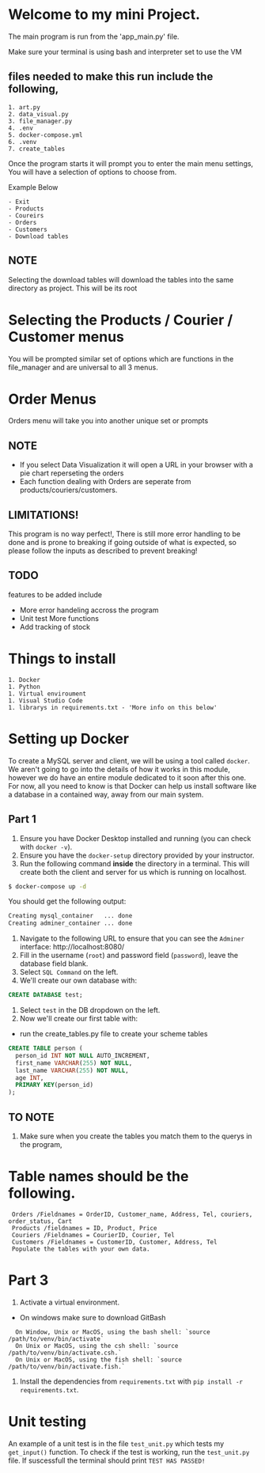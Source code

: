 # Welcome to my mini Project.

The main program is run from the 'app_main.py' file.

Make sure your terminal is using bash and interpreter set to use the VM

## files needed to make this run include the following,

```
1. art.py
2. data_visual.py
3. file_manager.py
4. .env
5. docker-compose.yml
6. .venv
7. create_tables
```

Once the program starts it will prompt you to enter the main menu settings,
You will have a selection of options to choose from.

Example Below

```
- Exit
- Products
- Coureirs
- Orders
- Customers
- Download tables
```

## NOTE

Selecting the download tables will download the tables into the same directory as project.
This will be its root

# Selecting the Products / Courier / Customer menus

You will be prompted similar set of options which are functions in the file_manager and are universal to all 3 menus.

# Order Menus

Orders menu will take you into another unique set or prompts

## NOTE

- If you select Data Visualization it will open a URL in your browser with a pie chart reperseting the orders
- Each function dealing with Orders are seperate from products/couriers/customers.

## LIMITATIONS!

This program is no way perfect!, There is still more error handling to be done and is prone to breaking if going outside of what is expected, so please follow the inputs as described to prevent breaking!

## TODO

features to be added include

- More error handeling accross the program
- Unit test More functions
- Add tracking of stock

# Things to install

```
1. Docker
1. Python
1. Virtual enviroument
1. Visual Studio Code
1. librarys in requirements.txt - 'More info on this below'
```

# Setting up Docker

To create a MySQL server and client, we will be using a tool called `docker`. We aren't going to go into the details of how it works in this module, however we do have an entire module dedicated to it soon after this one. For now, all you need to know is that Docker can help us install software like a database in a contained way, away from our main system.

## Part 1

1. Ensure you have Docker Desktop installed and running (you can check with `docker -v`).
1. Ensure you have the `docker-setup` directory provided by your instructor.
1. Run the following command **inside** the directory in a terminal. This will create both the client and server for us which is running on localhost.

```sh
$ docker-compose up -d
```

You should get the following output:

```sh
Creating mysql_container   ... done
Creating adminer_container ... done
```

1. Navigate to the following URL to ensure that you can see the `Adminer` interface: http://localhost:8080/
1. Fill in the username (`root`) and password field (`password`), leave the database field blank.
1. Select `SQL Command` on the left.
1. We'll create our own database with:

```sql
CREATE DATABASE test;
```

1. Select `test` in the DB dropdown on the left.
1. Now we'll create our first table with:

- run the create_tables.py file to create your scheme tables

```sql
CREATE TABLE person (
  person_id INT NOT NULL AUTO_INCREMENT,
  first_name VARCHAR(255) NOT NULL,
  last_name VARCHAR(255) NOT NULL,
  age INT,
  PRIMARY KEY(person_id)
);
```

## TO NOTE

1. Make sure when you create the tables you match them to the querys in the program,

# Table names should be the following.

```
 Orders /Fieldnames = OrderID, Customer_name, Address, Tel, couriers, order_status, Cart
 Products /fieldnames = ID, Product, Price
 Couriers /Fieldnames = CourierID, Courier, Tel
 Customers /Fieldnames = CustomerID, Customer, Address, Tel
 Populate the tables with your own data.
```

# Part 3

1. Activate a virtual environment.

- On windows make sure to download GitBash

```
  On Window, Unix or MacOS, using the bash shell: `source /path/to/venv/bin/activate`
  On Unix or MacOS, using the csh shell: `source /path/to/venv/bin/activate.csh.`
  On Unix or MacOS, using the fish shell: `source /path/to/venv/bin/activate.fish.`
```

1. Install the dependencies from `requirements.txt` with `pip install -r requirements.txt`.

# Unit testing

An example of a unit test is in the file `test_unit.py` which tests my `get_input()` function.
To check if the test is working, run the `test_unit.py` file. If suscessfull the terminal should print `TEST HAS PASSED!`

